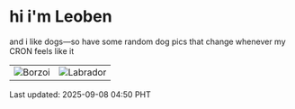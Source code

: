 # hi i'm Leoben

and i like dogs—so have some random dog pics that change whenever my CRON feels like it

|  |  |
|--------|----------|
| ![Borzoi](https://random-dog-vercel.vercel.app/api/random-borzoi?v=1757278258) | ![Labrador](https://random-dog-vercel.vercel.app/api/random-labrador?v=1757278258) |

Last updated: 2025-09-08 04:50 PHT
